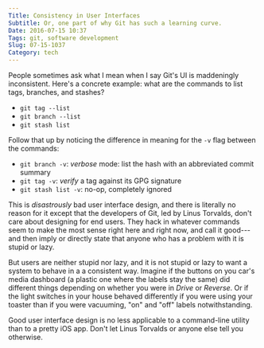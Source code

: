 ```yaml
---
Title: Consistency in User Interfaces
Subtitle: Or, one part of why Git has such a learning curve.
Date: 2016-07-15 10:37
Tags: git, software development
Slug: 07-15-1037
Category: tech
---
```


People sometimes ask what I mean when I say Git's UI is maddeningly inconsistent. Here's a concrete example: what are the commands to list tags, branches, and stashes?

- `git tag --list`
- `git branch --list`
- `git stash list`

Follow that up by noticing the difference in meaning for the `-v` flag between the commands:

- `git branch -v`: *verbose* mode: list the hash with an abbreviated commit summary
- `git tag -v`: *verify* a tag against its GPG signature
- `git stash list -v`: no-op, completely ignored

This is *disastrously* bad user interface design, and there is literally no reason for it except that the developers of Git, led by Linus Torvalds, don't care about designing for end users. They hack in whatever commands seem to make the most sense right here and right now, and call it good---and then imply or directly state that anyone who has a problem with it is stupid or lazy.

But users are neither stupid nor lazy, and it is not stupid or lazy to want a system to behave in a a consistent way. Imagine if the buttons on you car's media dashboard (a plastic one where the labels stay the same) did different things depending on whether you were in *Drive* or *Reverse*. Or if the light switches in your house behaved differently if you were using your toaster than if you were vacuuming, "on" and "off" labels notwithstanding.

Good user interface design is no less applicable to a command-line utility than to a pretty iOS app. Don't let Linus Torvalds or anyone else tell you otherwise.
